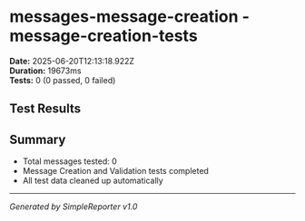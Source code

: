 # messages-message-creation - message-creation-tests

**Date:** 2025-06-20T12:13:18.922Z  
**Duration:** 19673ms  
**Tests:** 0 (0 passed, 0 failed)

## Test Results



## Summary

- Total messages tested: 0
- Message Creation and Validation tests completed
- All test data cleaned up automatically

---
*Generated by SimpleReporter v1.0*
